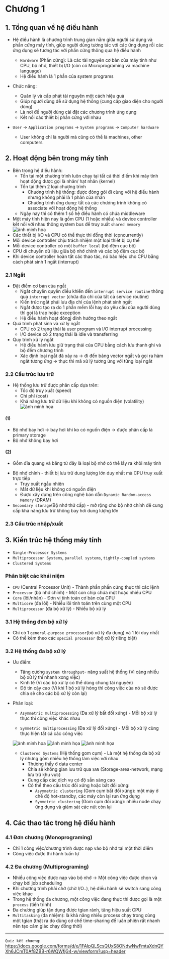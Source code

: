 # Chương 1
## 1. Tổng quan về hệ điều hành
- Hệ điều hành là chương trình trung gian nằm giữa người sử dụng và phần cứng máy tính, giúp người dùng tương tác với các ứng dụng rồi các ứng dụng sẽ tương tác với phần cứng thông qua hệ điều hành
  + `Hardware` (Phần cứng): Là các tài nguyên cơ bản của máy tính như CPU, bộ nhớ, thiết bị I/O (còn có Microprograming và machine language)
  + Hệ điều hành là 1 phần của system programs
- Chức năng:
  + Quản lý và cấp phát tài nguyên một cách hiệu quả
  + Giúp người dùng dễ sử dụng hệ thống (cung cấp giao diện cho người dùng)
  + Là nơi để người dùng cài đặt các chương trình ứng dụng
  + Kết nối các thiết bị phần cứng với nhau
  
- `User` -> `Application programs` -> `System programs` -> `Computer hardware`
  + User không chỉ là người mà cũng có thể là machines, other computers

## 2. Hoạt động bên trong máy tính
- Bên trong hệ điều hành:
  + Tồn tại một chương trình luôn chạy tại tất cả thời điểm khi máy tính hoạt động được gọi là nhân/ hạt nhân (kernel)
  + Tồn tại thêm 2 loại chương trình 
    - Chương trình hệ thống: được đóng gói đi cùng với hệ điều hành nhưng không phải là 1 phần của nhân
    - Chương trình ứng dụng: tất cả các chương trình không có associate với hoạt dộng hệ thống
  + Ngày nay thì có thêm 1 số hệ điều hành có chứa middleware
- Một máy tính hiện nay là gồm CPU (1 hoặc nhiều) và device controller kết nối với nhau thông system bus để truy xuất `shared memory`
![ảnh minh họa](../../Image_repo/Memo.png)
- Các thiết bị I/O và CPU có thể thực thi đồng thời (concurrently)
- Mỗi device controller chịu trách nhiệm một loại thiết bị cụ thể
- Mỗi device controller có một `buffer local` (bộ đệm cục bộ)
- CPU di chuyển dữ liệu giữa bộ nhớ chính và các bộ đệm cục bộ
- Khi device controller hoàn tất các thao tác, nó báo hiệu cho CPU bằng cách phát sinh 1 ngắt (interrupt)

### 2.1 Ngắt
- Đặt điểm cơ bản của ngắt
  + Ngắt chuyển quyền điều khiển đến `interrupt service routine` thông qua `interrupt vector` (chứa địa chỉ của tất cả service routine)
  + Kiến trúc ngắt phải lưu địa chỉ của lệnh phát sinh ngắt
  + Ngắt được tạo ra do 1 phần mềm lỗi hay do yêu cầu của người dùng thì gọi là trap hoặc exception
  + Hệ điều hành hoạt đôngj đinh hướng theo ngắt
- Quá trình phát sinh và xử lý ngắt
  + CPU có 2 trạng thái là user program và I/O interrupt processing
  + I/O device có 2 trạng thái là idle và transferring
- Quy trình xử lý ngắt
  + Hệ điều hành lưu giữ trạng thái của CPU bằng cách lưu thanh ghi và bộ đếm chương trình
  + Xác định loại ngắt đã xảy ra -> đi đến bảng vector ngắt và gọi ra hàm ngắt tương ứng -> thực thi mã xử lý tương ứng với từng loại ngắt

### 2.2 Cấu trúc lưu trữ
- Hệ thống lưu trữ được phân cấp dựa trên:
  + Tốc độ truy xuất (speed)
  + Chi phí (cost)
  + Khả năng lưu trữ dữ liệu khi không có nguồn điện (volatility)
![ảnh minh họa](../../Image_repo/PhanCapLuuTru.png)

#### (1) 
  + Bộ nhớ bay hơi -> bay hơi khi ko có nguồn điện -> được phân cấp là primary storage
  + Bộ nhớ không bay hơi
 
#### (2)
  + Gồm đĩa quang và băng từ đây là loại bộ nhớ có thể lấy ra khỏi máy tính
- Bộ nhớ chính - thiết bị lưu trữ dung lượng lớn duy nhất mà CPU truy xuất trực tiếp
  + Truy xuất ngẫu nhiên
  + Mất dữ liệu khi không có nguồn điện
  + Được xây dựng trên công nghệ bán dẫn `Dynamic Random-access Memory` (DRAM)
- `Secondary storage`(Bộ nhớ thứ cấp) - mở rộng cho bộ nhớ chính để cung cấp khả năng lưu trữ không bay hơi dung lượng lớn

### 2.3 Cấu trúc nhập/xuất


## 3. Kiến trúc hệ thống máy tính
- `Single-Processor Systems`
- `Multiprocessor Systems`, `parallel systems`, `tightly-coupled systems`
- `Clustered Systems`

### Phân biệt các khái niệm
- `CPU` (Central Processor Unit) - Thành phần phần cứng thực thi các lệnh
- `Processor` (bộ nhớ chính) - Một con chip chứa một hoặc nhiều CPU
- `Core` (lõi/nhân) - Đơn vị tính toán cơ bản của CPU
- `Multicore` (đa lõi) - Nhiều lõi tính toán trên cùng một CPU
- `Multiprocessor` (đa bộ xử lý) - Nhiều bộ xử lý

### 3.1 Hệ thống đơn bộ xử lý
- Chỉ có 1 `general-purpose processor`(bộ xử lý đa dụng) và 1 lõi duy nhất
- Có thể kèm theo các `special processor` (bộ xử lý riêng biệt)

### 3.2 Hệ thống đa bộ xử lý
- Ưu điểm:
  + Tăng cường `system throughput`- năng suất hệ thống (Vì càng nhiều bộ xử lý thì nhanh xong việc)
  + Kinh tế (Vì các bộ xử lý có thể dùng chung tài nguyên)
  + Độ tin cậy cao (Vì khi 1 bộ xử lý hỏng thì công việc của nó sẽ được chia sẻ cho các bộ xử lý còn lại)
- Phân loại:
  + `Asymmetric multiprocessing` (Đa xử lý bất đối xứng) - Mỗi bộ xử lý thực thi công việc khác nhau

  + `Symmetric multiprocessing` (Đa xử lý đối xứng) - Mỗi bộ xử lý cùng thực hiện tất cả các công việc  

  ![ảnh minh họa](../../Image_repo/DaXuLyDoiXung.png)
  ![ảnh minh họa](../../Image_repo/NhanKep.png)
  ![ảnh minh họa](../../Image_repo/Numa.png)

  + `Clustered Systems` (Hệ thống gom cụm) - Là một hệ thống đa bộ xử lý nhưng gồm nhiều hệ thống làm việc với nhau
    - Thường thấy ở data center
    - Chia sẻ không gian lưu trữ qua `SAN` (Storage-area-network, mạng lưu trữ khu vực)
    - Cung cấp các dịch vụ có độ sẵn sàng cao
    - Có thể theo cấu trúc đối xứng hoặc bất đối xứng:
      + `Asymmetric clustering` (Gom cụm bất đối xứng): một máy ở chế độ hot-standby, các máy còn lại run ứng dụng
      + `Symmetric clustering` (Gom cụm đối xứng): nhiều node chạy ứng dụng và giám sát các nút còn lại 
## 4. Các thao tác trong hệ điều hành
### 4.1 Đơn chương (Monoprograming)
- Chỉ 1 công việc/chương trình được nạp vào bộ nhớ tại một thời điểm
- Công việc được thi hành tuần tự
### 4.2 Đa chương (Multiprograming)
- Nhiều công việc được nạp vào bộ nhớ -> Một công việc được chọn và chạy bởi job scheduling
- Khi chương trình phải chờ (chờ I/O..), hệ điều hành sẽ switch sang công việc khác
- Trong hệ thống đa chương, một công việc đang thực thi được gọi là một `process` (tiến trình)
- Đa chương giúp tận dụng được tgian rảnh, tăng hiệu suất CPU  
- `Multitasking` (đa nhiệm): là khả năng nhiều process chạy trong cùng một tgian (thật ra do dùng cơ chế time-sharing để luân phiên rất nhanh nên tạo cảm giác chạy đồng thời)     


---

 `Quiz kết chương`: https://docs.google.com/forms/d/e/1FAIpQLScsQUxS8ONdwNwFmtaXdnQYXh6JCmT0Af8ZBB-r6WQWfjG4-w/viewform?usp=header
